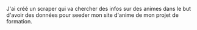 J'ai créé un scraper qui va chercher des infos sur des animes dans le but d'avoir des données pour seeder mon site d'anime de mon projet de formation.
